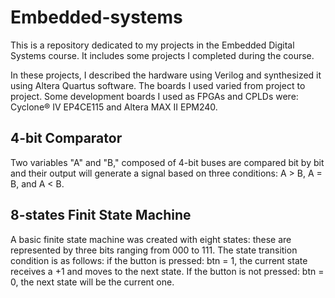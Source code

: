 # Embedded-systems
This is a repository dedicated to my projects in the Embedded Digital Systems course. It includes some projects I completed during the course.

In these projects, I described the hardware using Verilog and synthesized it using Altera Quartus software. The boards I used varied from project to project. Some development boards I used as FPGAs and CPLDs were: Cyclone® IV EP4CE115 and Altera MAX II EPM240.

## 4-bit Comparator

Two variables "A" and "B," composed of 4-bit buses are compared bit by bit and their output will generate a signal based on three conditions: A > B, A = B, and A < B.

## 8-states Finit State Machine

A basic finite state machine was created with eight states: these are represented by three bits ranging from 000 to 111. The state transition condition is as follows: if the button is pressed: btn = 1, the current state receives a +1 and moves to the next state. If the button is not pressed: btn = 0, the next state will be the current one.